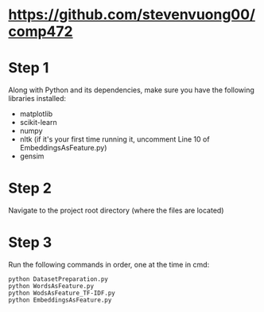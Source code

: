 # https://github.com/stevenvuong00/comp472

# Step 1

Along with Python and its dependencies, make sure you have the following libraries installed:

- matplotlib
- scikit-learn
- numpy
- nltk (if it's your first time running it, uncomment Line 10 of EmbeddingsAsFeature.py)
- gensim

# Step 2

Navigate to the project root directory (where the files are located)

# Step 3

Run the following commands in order, one at the time in cmd:

```
python DatasetPreparation.py
python WordsAsFeature.py
python WodsAsFeature_TF-IDF.py
python EmbeddingsAsFeature.py
```
